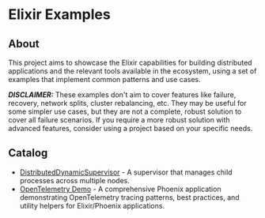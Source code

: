 # Elixir Examples

## About

This project aims to showcase the Elixir capabilities for building distributed
applications and the relevant tools available in the ecosystem, using a set of
examples that implement common patterns and use cases.

_**DISCLAIMER:**_ These examples don't aim to cover features like failure,
recovery, network splits, cluster rebalancing, etc. They may be useful for
some simpler use cases, but they are not a complete, robust solution to cover
all failure scenarios. If you require a more robust solution with advanced
features, consider using a project based on your specific needs.

## Catalog

- [DistributedDynamicSupervisor](./distributed_dynamic_supervisor) -
  A supervisor that manages child processes across multiple nodes.
- [OpenTelemetry Demo](./otel_demo) -
  A comprehensive Phoenix application demonstrating OpenTelemetry tracing
  patterns, best practices, and utility helpers for Elixir/Phoenix applications.
